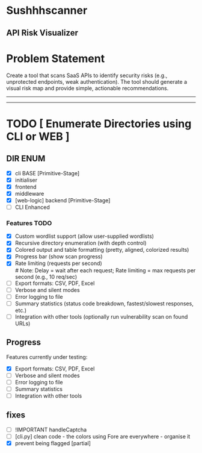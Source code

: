 # Sushhhscanner
## API Risk Visualizer

# Problem Statement
Create a tool that scans SaaS APIs to identify security risks (e.g., unprotected endpoints, weak authentication). The tool should generate a visual risk map and provide simple, actionable recommendations.

----------
----------

# TODO [ Enumerate Directories using CLI or WEB ]

## DIR ENUM 
   
- [x] cli BASE [Primitive-Stage]
- [x] initialiser
- [x] frontend
- [x] middleware 
- [x] [web-logic] backend [Primitive-Stage]
- [ ] CLI Enhanced

### Features TODO
- [x] Custom wordlist support (allow user-supplied wordlists)
- [x] Recursive directory enumeration (with depth control)
- [x] Colored output and table formatting (pretty, aligned, colorized results)
- [x] Progress bar (show scan progress)
- [x] Rate limiting (requests per second)  
      # Note: Delay = wait after each request; Rate limiting = max requests per second (e.g., 10 req/sec)
- [ ] Export formats: CSV, PDF, Excel
- [ ] Verbose and silent modes
- [ ] Error logging to file
- [ ] Summary statistics (status code breakdown, fastest/slowest responses, etc.)
- [ ] Integration with other tools (optionally run vulnerability scan on found URLs)

## Progress
Features currently under testing:
- [x] Export formats: CSV, PDF, Excel
- [ ] Verbose and silent modes
- [ ] Error logging to file
- [ ] Summary statistics
- [ ] Integration with other tools

## fixes

- [ ] !IMPORTANT handleCaptcha
- [ ] [cli.py] clean code - the colors using Fore are everywhere - organise it
- [X] prevent being flagged [partial]
